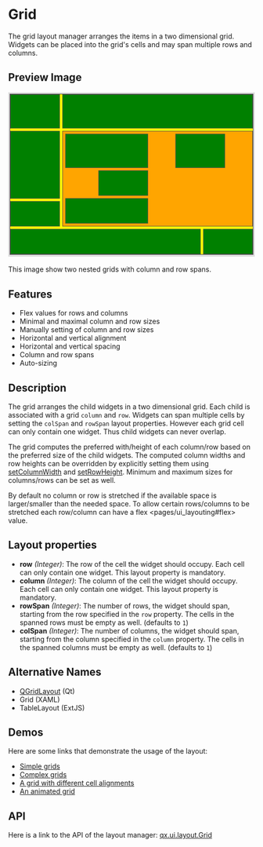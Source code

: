 Grid
====

The grid layout manager arranges the items in a two dimensional grid. Widgets can be placed into the grid's cells and may span multiple rows and columns.

Preview Image
-------------

![grid.png](grid.png)

This image show two nested grids with column and row spans.

Features
--------

-   Flex values for rows and columns
-   Minimal and maximal column and row sizes
-   Manually setting of column and row sizes
-   Horizontal and vertical alignment
-   Horizontal and vertical spacing
-   Column and row spans
-   Auto-sizing

Description
-----------

The grid arranges the child widgets in a two dimensional grid. Each child is associated with a grid `column` and `row`. Widgets can span multiple cells by setting the `colSpan` and `rowSpan` layout properties. However each grid cell can only contain one widget. Thus child widgets can never overlap.

The grid computes the preferred with/height of each column/row based on the preferred size of the child widgets. The computed column widths and row heights can be overridden by explicitly setting them using [setColumnWidth](../../apps/apiviewer/#qx.ui.layout.Grid~setColumnWidth) and [setRowHeight](../../apps/apiviewer/#qx.ui.layout.Grid~setRowHeight). Minimum and maximum sizes for columns/rows can be set as well.

By default no column or row is stretched if the available space is larger/smaller than the needed space. To allow certain rows/columns to be stretched each row/column can have a flex \<pages/ui\_layouting\#flex\> value.

Layout properties
-----------------

-   **row** *(Integer)*: The row of the cell the widget should occupy. Each cell can only contain one widget. This layout property is mandatory.
-   **column** *(Integer)*: The column of the cell the widget should occupy. Each cell can only contain one widget. This layout property is mandatory.
-   **rowSpan** *(Integer)*: The number of rows, the widget should span, starting from the row specified in the `row` property. The cells in the spanned rows must be empty as well. (defaults to `1`)
-   **colSpan** *(Integer)*: The number of columns, the widget should span, starting from the column specified in the `column` property. The cells in the spanned columns must be empty as well. (defaults to `1`)

Alternative Names
-----------------

-   [QGridLayout](http://qt-project.org/doc/qt-5.0/qtwidgets/qgridlayout.html) (Qt)
-   Grid (XAML)
-   TableLayout (ExtJS)

Demos
-----

Here are some links that demonstrate the usage of the layout:

-   [Simple grids](../../apps/demobrowser/#layout~Grid_Simple.html)
-   [Complex grids](../../apps/demobrowser/#layout~Grid_Complex.html)
-   [A grid with different cell alignments](../../apps/demobrowser/#layout~Grid_Alignment.html)
-   [An animated grid](../../apps/demobrowser/#layout~Grid_Animated.html)

API
---

Here is a link to the API of the layout manager:
[qx.ui.layout.Grid](../../apps/apiviewer/index.html#qx.ui.layout.Grid)
